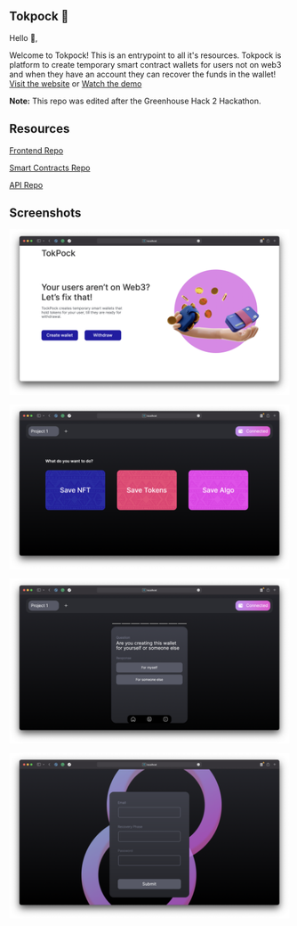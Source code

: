 ## Tokpock 💸

Hello 👋,

Welcome to Tokpock! This is an entrypoint to all it's resources.
Tokpock is platform to create temporary smart contract wallets for users not on web3 and when they have an account they can recover the funds in the wallet! [Visit the website](https://tokpock-frontend.vercel.app) or [Watch the demo](https://youtu.be/3q6Lx7Tyi2Q)

**Note:** This repo was edited after the Greenhouse Hack 2 Hackathon.

## Resources

[Frontend Repo](https://github.com/ayocodes/tokpock--frontend)

[Smart Contracts Repo](https://github.com/ayocodes/tokpock--smartcontracts)

[API Repo](https://github.com/ayocodes/tokpock--api)

## Screenshots

![Home Page](screenshots/screenshot1.png?raw=true "1")

![Create Wallet](screenshots/screenshot2.png?raw=true "2")

![Create Wallet](screenshots/screenshot3.png?raw=true "3")

![Withdraw Tokens](screenshots/screenshot4.png?raw=true "4")

